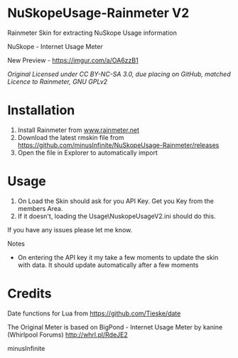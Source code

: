# NuSkopeUsage-Rainmeter V2

Rainmeter Skin for extracting NuSkope Usage information

NuSkope - Internet Usage Meter 

New Preview - https://imgur.com/a/OA6zzB1

_Original Licensed under CC BY-NC-SA 3.0, due placing on GitHub, matched Licence to Rainmeter, GNU GPLv2_

# Installation
1) Install Rainmeter from www.rainmeter.net
2) Download the latest rmskin file from https://github.com/minusInfinite/NuSkopeUsage-Rainmeter/releases
3) Open the file in Explorer to automatically import

# Usage
1) On Load the Skin should ask for you API Key. Get you Key from the members Area.
2) If it doesn't, loading the Usage\NuskopeUsageV2.ini should do this. 

If you have any issues please let me know. 

Notes

- On entering the API key it my take a few moments to update the skin with data. It should update automatically after a few moments

# Credits

Date functions for Lua from https://github.com/Tieske/date

The Original Meter is based on BigPond - Internet Usage Meter by kanine (Whirlpool Forums) http://whrl.pl/RdeJE2


minusInfinite
